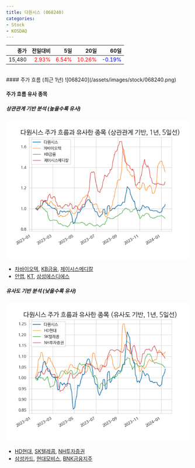```yaml
---
title: 다원시스 (068240)
categories:
- Stock
- KOSDAQ
---
```


|종가|전일대비|5일|20일|60일|
|---:|-------:|--:|---:|---:|
|15,480|<span style="color: red">2.93%</span>|<span style="color: red">6.54%</span>|<span style="color: red">10.26%</span>|<span style="color: blue">-0.19%</span>|

<!-- more -->
<br>
#### 주가 흐름 (최근 1년)
![068240](/assets/images/stock/068240.png)

#### 주가 흐름 유사 종목

##### 상관관계 기반 분석 (높을수록 유사)
![068240](/assets/images/stock/068240_corr.png)
- [차바이오텍](/085660/), [KB금융](/105560/), [제이시스메디칼](/287410/)
- [안랩](/053800/), [KT](/030200/), [삼성에스디에스](/018260/)

##### 유사도 기반 분석 (낮을수록 유사)	
![068240](/assets/images/stock/068240_sim.png)
- [HD현대](/267250/), [SK텔레콤](/017670/), [NH투자증권](/005940/)
- [삼성카드](/029780/), [현대모비스](/012330/), [BNK금융지주](/138930/)